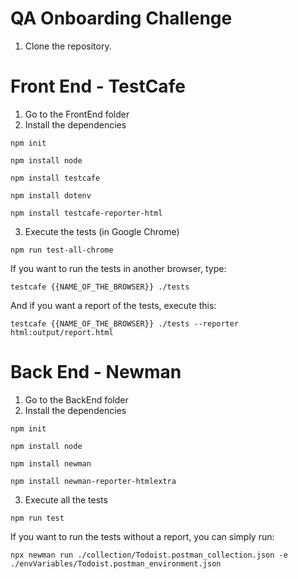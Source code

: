 # QA Onboarding Challenge

1. Clone the repository.

# Front End - TestCafe
1. Go to the FrontEnd folder
2. Install the dependencies

<code>npm init</code>

<code>npm install node</code>

<code>npm install testcafe</code>

<code>npm install dotenv</code>

<code>npm install testcafe-reporter-html</code>

3. Execute the tests (in Google Chrome)

<code>npm run test-all-chrome</code>

If you want to run the tests in another browser, type:

<code>testcafe {{NAME_OF_THE_BROWSER}} ./tests</code>

And if you want a report of the tests, execute this:

<code>testcafe {{NAME_OF_THE_BROWSER}} ./tests --reporter html:output/report.html</code>

# Back End - Newman

1. Go to the BackEnd folder
2. Install the dependencies

<code>npm init</code>

<code>npm install node</code>

<code>npm install newman</code>

<code>npm install newman-reporter-htmlextra</code>

3. Execute all the tests

<code>npm run test</code>

If you want to run the tests without a report, you can simply run:

<code>npx newman run ./collection/Todoist.postman_collection.json -e ./envVariables/Todoist.postman_environment.json</code>
